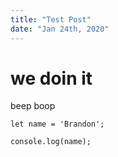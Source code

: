 ```yaml
---
title: "Test Post"
date: "Jan 24th, 2020"
---
```


# we doin it

beep boop

```
let name = 'Brandon';

console.log(name);
```
